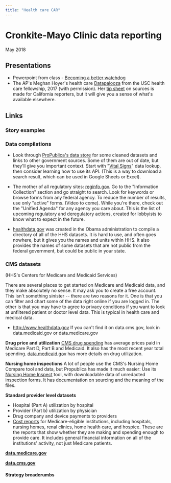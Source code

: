 ```yaml
---
title: "Health care CAR"
--- 
```


# Cronkite-Mayo Clinic data reporting
May 2018

## Presentations
* Powerpoint from class  - [Becoming a better watchdog](../docs/mayodata.pdf)
* The AP's Meghan Hoyer's health care [Datapalooza](../docs/meghan%20hoyer%20-%20USC_Oct_2017_Datapalooza_of_health_data_ideas.pptx)  from the USC health care fellowship, 2017 (with permission). Her [tip sheet](../docs/meghan%20hoyer%20-%20USC_March2018_Data_story_tipsheet.pdf) on sources is made for California reporters, but it will give you a sense of what's available elsewhere.

## Links

### Story examples

### Data compilations

* Look through [ProPublica's data store](https://www.propublica.org/datastore/datasets/health) for some cleaned datasets and links to other government sources. Some of them are out of date, but they'll give you important context. Start with "[Vital Signs](https://projects.propublica.org/vital-signs/)" data lookup, then consider learning how to use its API. (This is a way to download a search result, which can be used in Google Sheets or Excel). 

* The mother of all regulatory sites: [reginfo.gov](http://reginfo.gov). Go to the "Information Collection" section and go straight to search. Look for keywords or browse forms from any federal agency. To reduce the number of results, use only "active" forms. (Video to come). While you're there, check out the "Unified Agenda" for any agency you care about. This is the list of upcoming regulatory and deregulatory actions, created for lobbyists to know what to expect in the future.

* [healthdata.gov](http://www.healthdata.gov)  was created in the Obama administration to compile a directory of all of the HHS datasets. It is hard to use, and often goes nowhere, but it gives you the names and units within HHS. It also provides the names of some datasets that are not public from the federal government, but could be public in your state.

### CMS datasets 
(HHS's Centers for Medicare and Medicaid Services)

There are several places to get started on Medicare and Medicaid data, and they make absolutely no sense. It may ask you to create a free account. This isn't something sinister -- there are two reasons for it. One is that you can filter and chart some of the data right online if you are logged in. The other is that you may have to agree to privacy conditions if you want to look at unfiltered patient or doctor level data. This is typical in health care and medical data. 
* http://www.healthdata.gov
If you can't find it on data.cms.gov, look in data.medicaid.gov or data.medicare.gov

**Drug price and utilization**
[CMS drug spending](https://www.cms.gov/Research-Statistics-Data-and-Systems/Statistics-Trends-and-Reports/Information-on-Prescription-Drugs/index.html) has average prices paid in Medicare Part D, Part B and Medicaid. It also has the most recent year total spending.
[data.medicaid.gov](http://data.medicaid.gov) has more details on drug utilization. 

**Nursing home inspections**
A lot of people use the CMS's Nursing Home Compare tool and data, but Propublica has made it much easier: Use its [Nursing Home Inspect](https://projects.propublica.org/nursing-homes/) tool, with downloadable data of unredacted inspection forms. It has documentation on sourcing and the meaning of the files.

**Standard provider level datasets**

* Hospital (Part A) utilization by hospital
* Provider (Part b) utilization by physician
* Drug company and device payments to providers
* [Cost reports](https://www.cms.gov/Research-Statistics-Data-and-Systems/Downloadable-Public-Use-Files/Cost-Reports/Cost-Reports-by-Fiscal-Year.html) for Medicare-eligible institutions, including hospitals, nursing homes, renal clinics, home health care, and hospice. These are the reports that show whether they are making and spending enough to provide care. It includes general financial information on all of the institutions' activity, not just Medicare patients.



**[data.medicare.gov](http://data.medicare.gov)**

**[data.cms.gov](http://data.cms.gov)**







#### Strategy breadcrumbs
